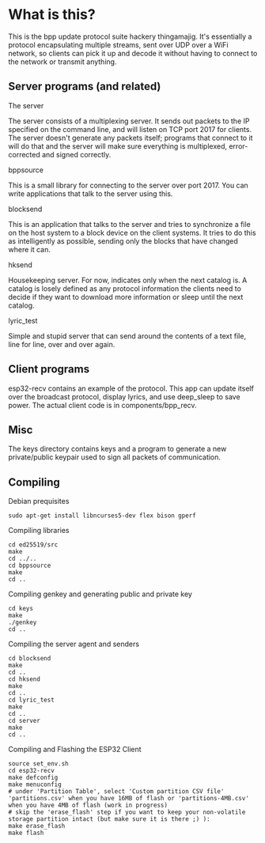What is this?
=============

This is the bpp update protocol suite hackery thingamajig. It's essentially a protocol encapsulating
multiple streams, sent over UDP over a WiFi network, so clients can pick it up and decode it without
having to connect to the network or transmit anything.

Server programs (and related)
-----------------------------

The server

The server consists of a multiplexing server. It sends out packets to the IP specified on the command
line, and will listen on TCP port 2017 for clients. The server doesn't generate any packets itself;
programs that connect to it will do that and the server will make sure everything is multiplexed,
error-corrected and signed correctly.

bppsource

This is a small library for connecting to the server over port 2017. You can write applications that
talk to the server using this.

blocksend

This is an application that talks to the server and tries to synchronize a file on the host system
to a block device on the client systems. It tries to do this as intelligently as possible, sending
only the blocks that have changed where it can.

hksend

Housekeeping server. For now, indicates only when the next catalog is. A catalog is losely defined
as any protocol information the clients need to decide if they want to download more information or 
sleep until the next catalog.

lyric_test

Simple and stupid server that can send around the contents of a text file, line for line, over and 
over again.

Client programs
---------------

esp32-recv contains an example of the protocol. This app can update itself over the broadcast protocol,
display lyrics, and use deep_sleep to save power. The actual client code is in components/bpp_recv.

Misc
----

The keys directory contains keys and a program to generate a new private/public keypair used to sign all
packets of communication.

Compiling
---------

Debian prequisites

```
sudo apt-get install libncurses5-dev flex bison gperf
```

Compiling libraries

```
cd ed25519/src
make
cd ../..
cd bppsource
make
cd ..
```

Compiling genkey and generating public and private key

```
cd keys
make
./genkey
cd ..
```

Compiling the server agent and senders

```
cd blocksend
make
cd ..
cd hksend
make
cd ..
cd lyric_test
make
cd ..
cd server
make
cd ..
```

Compiling and Flashing the ESP32 Client

```
source set_env.sh
cd esp32-recv
make defconfig
make menuconfig
# under 'Partition Table', select 'Custom partition CSV file' 'partitions.csv' when you have 16MB of flash or 'partitions-4MB.csv' when you have 4MB of flash (work in progress)
# skip the 'erase_flash' step if you want to keep your non-volatile storage partition intact (but make sure it is there ;) ):
make erase_flash 
make flash
```

